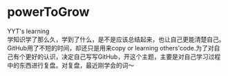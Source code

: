 # powerToGrow  
YYT's learning  
学知识学了那么久，学到了什么，是不是应该总结起来，也让自己更能清楚自己。  
GitHub用了不短的时间，却还只是用来copy or learning others'code.为了对自己有个更好的认识，决定自己写写GitHub，开这个主题，主要是对自己学习过程中的东西进行复盘。对复盘，最近刚学会的词～  
